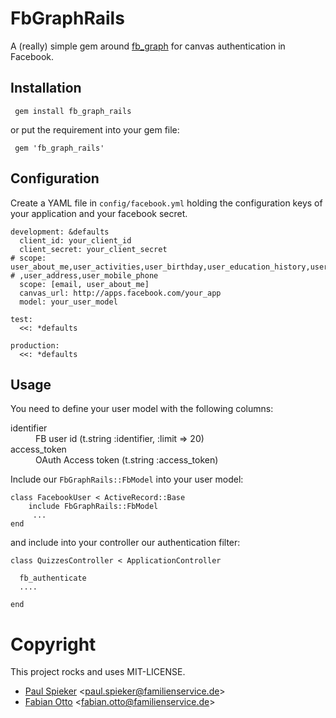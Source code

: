 FbGraphRails
============

A (really) simple gem around [fb_graph][1] for canvas authentication in Facebook.


Installation
------------

     gem install fb_graph_rails
     
or  put the requirement into your gem file:

     gem 'fb_graph_rails'
     

Configuration
-------------

Create a YAML file in `config/facebook.yml` holding the configuration
keys of your application and your facebook secret. 

    development: &defaults
      client_id: your_client_id
      client_secret: your_client_secret
    # scope: user_about_me,user_activities,user_birthday,user_education_history,user_events,user_groups,user_hometown,user_interests,user_likes,user_location,user_notes,user_online_presence,user_photo_video_tags,user_photos,user_relationships,user_relationship_details,user_religion_politics,user_status,user_videos,user_website,user_work_history,email,read_friendlists,read_insights,read_mailbox,read_requests,read_stream,xmpp_login,ads_management,user_checkins,publish_stream,create_event,rsvp_event,sms,offline_access,publish_checkins,manage_pages,friends_about_me,friends_activities,friends_birthday,friends_education_history,friends_events,friends_groups,friends_hometown,friends_interests,friends_likes,friends_location,friends_notes,friends_online_presence,friends_photo_video_tags,friends_photos,friends_relationships,friends_relationship_details,friends_religion_politics,friends_status,friends_videos,friends_website,friends_work_history,manage_friendlists,friends_checkins,manage_notifications # ,user_address,user_mobile_phone
      scope: [email, user_about_me]
      canvas_url: http://apps.facebook.com/your_app
      model: your_user_model
     
    test:
      <<: *defaults
     
    production:
      <<: *defaults

Usage
-----

You need to define your user model with the following columns:

<dl>
  <dt>identifier</dt>
  <dd>FB user id (t.string :identifier, :limit => 20)</dd>
  <dt>access_token</dt>
  <dd>OAuth Access token (t.string :access_token)</dd>
</dl>

Include our `FbGraphRails::FbModel` into your user model:

    class FacebookUser < ActiveRecord::Base
        include FbGraphRails::FbModel
         ...
    end

and include into your controller our authentication filter:

    class QuizzesController < ApplicationController
     
      fb_authenticate
      ....
    
    end

Copyright
=========

This project rocks and uses MIT-LICENSE.

* [Paul Spieker][p] &lt;<paul.spieker@familienservice.de>&gt;
* [Fabian Otto][f] &lt;<fabian.otto@familienservice.de>&gt;

[1]:https://github.com/nov/fb_graph 
[p]:https://github.com/spieker
[f]:https://github.com/zickzackv
